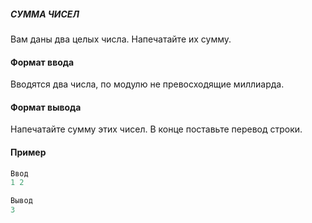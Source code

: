 ##### СУММА ЧИСЕЛ #####

Вам даны два целых числа. Напечатайте их сумму.

#### Формат ввода ####

Вводятся два числа, по модулю не превосходящие миллиарда.

#### Формат вывода ####

Напечатайте сумму этих чисел. В конце поставьте перевод строки.

#### Пример ####
```objectivec
Ввод
1 2 
```
```objectivec
Вывод
3
```

